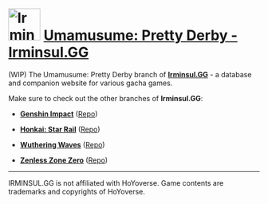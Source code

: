 # <img src="https://assets.irminsul.gg/main/icons/Uma.png" alt="Irminsul.GG" width="64" /> **[Umamusume: Pretty Derby - Irminsul.GG](https://uma.irminsul.gg/)**

(WIP) The Umamusume: Pretty Derby branch of **[Irminsul.GG](https://irminsul.gg/)** - a database and companion website for various gacha games.

Make sure to check out the other branches of **Irminsul.GG**:

- [**Genshin Impact**](https://genshin.irminsul.gg/) ([Repo](https://github.com/bcheung98/project-irminsul))

- [**Honkai: Star Rail**](https://hsr.irminsul.gg/) ([Repo](https://github.com/bcheung98/project-stellaron))

- [**Wuthering Waves**](https://wuwa.irminsul.gg/) ([Repo](https://github.com/bcheung98/project-tacetite))

- [**Zenless Zone Zero**](https://zzz.irminsul.gg/) ([Repo](https://github.com/bcheung98/project-phaethon))

---

IRMINSUL.GG is not affiliated with HoYoverse.
Game contents are trademarks and copyrights of HoYoverse.
